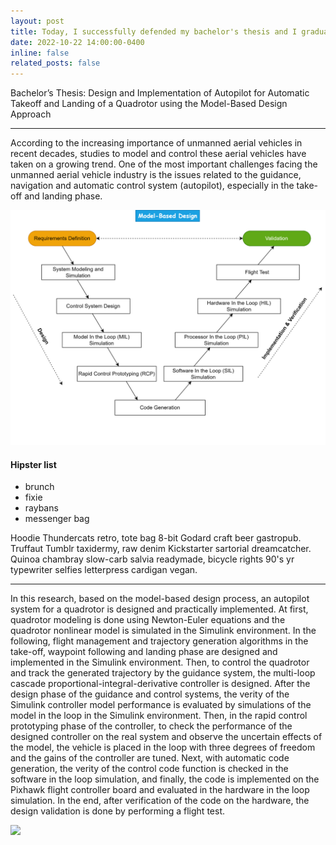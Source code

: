 ```yaml
---
layout: post
title: Today, I successfully defended my bachelor's thesis and I graduated from the Amirkabir University of Technology with Summa Cum Laude!
date: 2022-10-22 14:00:00-0400
inline: false
related_posts: false
---
```


Bachelor’s Thesis: Design and Implementation of Autopilot for Automatic Takeoff and Landing of a Quadrotor using the Model-Based Design Approach

---
According to the increasing importance of unmanned aerial vehicles in recent decades, studies to model and control these aerial vehicles have taken on a growing trend. One of the most important challenges facing the unmanned aerial vehicle industry is the issues related to the guidance, navigation and automatic control system (autopilot), especially in the take-off and landing phase. 

<!--
Jean shorts raw denim Vice normcore, art party High Life PBR skateboard stumptown vinyl kitsch. Four loko meh 8-bit, tousled banh mi tilde forage Schlitz dreamcatcher twee 3 wolf moon. Chambray asymmetrical paleo salvia, sartorial umami four loko master cleanse drinking vinegar brunch. <a href="https://www.pinterest.com">Pinterest</a> DIY authentic Schlitz, hoodie Intelligentsia butcher trust fund brunch shabby chic Kickstarter forage flexitarian. Direct trade <a href="https://en.wikipedia.org/wiki/Cold-pressed_juice">cold-pressed</a> meggings stumptown plaid, pop-up taxidermy. Hoodie XOXO fingerstache scenester Echo Park. Plaid ugh Wes Anderson, freegan pug selvage fanny pack leggings pickled food truck DIY irony Banksy. -->
![](assets/img/MBD.png)   

#### Hipster list

<ul>
    <li>brunch</li>
    <li>fixie</li>
    <li>raybans</li>
    <li>messenger bag</li>
</ul>

Hoodie Thundercats retro, tote bag 8-bit Godard craft beer gastropub. Truffaut Tumblr taxidermy, raw denim Kickstarter sartorial dreamcatcher. Quinoa chambray slow-carb salvia readymade, bicycle rights 90's yr typewriter selfies letterpress cardigan vegan.


---
In this research, based on the model-based design process, an autopilot system for a quadrotor is designed and practically implemented. At first, quadrotor modeling is done using Newton-Euler equations and the quadrotor nonlinear model is simulated in the Simulink environment. In the following, flight management and trajectory generation algorithms in the take-off, waypoint following and landing phase are designed and implemented in the Simulink environment. Then, to control the quadrotor and track the generated trajectory by the guidance system, the multi-loop cascade proportional-integral-derivative controller is designed. After the design phase of the guidance and control systems, the verity of the Simulink controller model performance is evaluated by simulations of the model in the loop in the Simulink environment. Then, in the rapid control prototyping phase of the controller, to check the performance of the designed controller on the real system and observe the uncertain effects of the model, the vehicle is placed in the loop with three degrees of freedom and the gains of the controller are tuned. Next, with automatic code generation, the verity of the control code function is checked in the software in the loop simulation, and finally, the code is implemented on the Pixhawk flight controller board and evaluated in the hardware in the loop simulation. In the end, after verification of the code on the hardware, the design validation is done by performing a flight test.

![](assets/video/bachelorThesis.gif)
